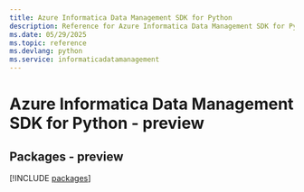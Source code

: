 ```yaml
---
title: Azure Informatica Data Management SDK for Python
description: Reference for Azure Informatica Data Management SDK for Python
ms.date: 05/29/2025
ms.topic: reference
ms.devlang: python
ms.service: informaticadatamanagement
---
```

# Azure Informatica Data Management SDK for Python - preview
## Packages - preview
[!INCLUDE [packages](informatica-data-management-index.md)]